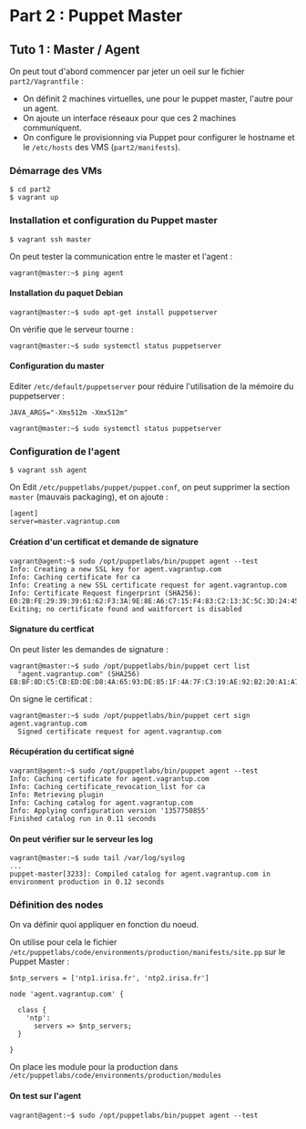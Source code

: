 # Part 2 : Puppet Master

## Tuto 1 : Master / Agent

On peut tout d'abord commencer par jeter un oeil sur le fichier `part2/Vagrantfile` :

* On définit 2 machines virtuelles, une pour le puppet master, l'autre pour un agent.
* On ajoute un interface réseaux pour que ces 2 machines communiquent.
* On configure le provisionning via Puppet pour configurer le hostname et le `/etc/hosts` des VMS (`part2/manifests`).

### Démarrage des VMs

```
$ cd part2
$ vagrant up
```

### Installation et configuration du Puppet master

```
$ vagrant ssh master
```

On peut tester la communication entre le master et l'agent :

```
vagrant@master:~$ ping agent
```

#### Installation du paquet Debian

```
vagrant@master:~$ sudo apt-get install puppetserver
```

On vérifie que le serveur tourne :

```
vagrant@master:~$ sudo systemctl status puppetserver
```

#### Configuration du master

Editer `/etc/default/puppetserver` pour réduire l'utilisation de la mémoire du puppetserver :

```
JAVA_ARGS="-Xms512m -Xmx512m"
```
```
vagrant@master:~$ sudo systemctl status puppetserver
```

### Configuration de l'agent

```
$ vagrant ssh agent
```

On Edit `/etc/puppetlabs/puppet/puppet.conf`, on peut supprimer la section `master` (mauvais packaging), et on ajoute :

```
[agent]
server=master.vagrantup.com
```

#### Création d'un certificat et demande de signature

```
vagrant@agent:~$ sudo /opt/puppetlabs/bin/puppet agent --test
Info: Creating a new SSL key for agent.vagrantup.com
Info: Caching certificate for ca
Info: Creating a new SSL certificate request for agent.vagrantup.com
Info: Certificate Request fingerprint (SHA256): E0:2B:FE:29:39:39:61:62:F3:3A:9E:8E:A6:C7:15:F4:83:C2:13:3C:5C:3D:24:45:BB:B5:60:CD:16:AF:32:60
Exiting; no certificate found and waitforcert is disabled
```

#### Signature du certficat

On peut lister les demandes de signature :

```
vagrant@master:~$ sudo /opt/puppetlabs/bin/puppet cert list
  "agent.vagrantup.com" (SHA256) EB:BF:8D:C5:CB:ED:DE:D8:4A:65:93:DE:85:1F:4A:7F:C3:19:AE:92:B2:20:A1:A7:F5:27:36:AF:56:BC:FB:50
```

On signe le certificat :

```
vagrant@master:~$ sudo /opt/puppetlabs/bin/puppet cert sign agent.vagrantup.com
  Signed certificate request for agent.vagrantup.com
```

#### Récupération du certificat signé

```
vagrant@agent:~$ sudo /opt/puppetlabs/bin/puppet agent --test
Info: Caching certificate for agent.vagrantup.com
Info: Caching certificate_revocation_list for ca
Info: Retrieving plugin
Info: Caching catalog for agent.vagrantup.com
Info: Applying configuration version '1357750855'
Finished catalog run in 0.11 seconds
```

#### On peut vérifier sur le serveur les log

```
vagrant@master:~$ sudo tail /var/log/syslog
...
puppet-master[3233]: Compiled catalog for agent.vagrantup.com in environment production in 0.12 seconds
```

### Définition des nodes

On va définir quoi appliquer en fonction du noeud.

On utilise pour cela le fichier `/etc/puppetlabs/code/environments/production/manifests/site.pp` sur le Puppet Master :

```
$ntp_servers = ['ntp1.irisa.fr', 'ntp2.irisa.fr']

node 'agent.vagrantup.com' {

  class {
    'ntp':
      servers => $ntp_servers;
  }

}
```

On place les module pour la production dans `/etc/puppetlabs/code/environments/production/modules`

#### On test sur l'agent

```
vagrant@agent:~$ sudo /opt/puppetlabs/bin/puppet agent --test
```

